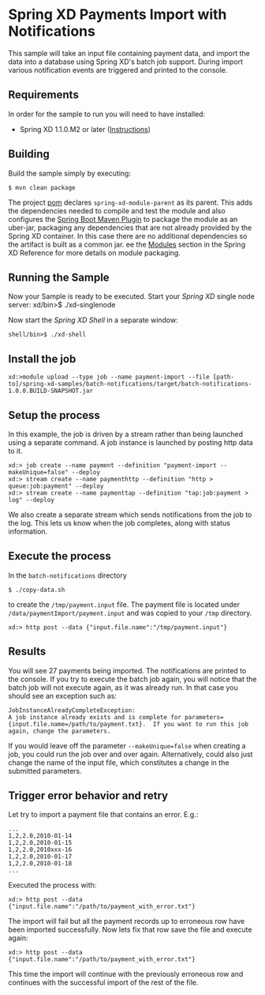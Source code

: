 Spring XD Payments Import with Notifications
============================================

This sample will take an input file containing payment data, and import the data into a database using Spring XD's batch job support. During import various notification events are triggered and printed to the console.

## Requirements

In order for the sample to run you will need to have installed:

* Spring XD 1.1.0.M2 or later ([Instructions](https://github.com/SpringSource/spring-xd/wiki/Getting-Started))

## Building

Build the sample simply by executing:

	$ mvn clean package

The project [pom][] declares `spring-xd-module-parent` as its parent. This adds the dependencies needed to compile and test the module and also configures the [Spring Boot Maven Plugin][] to package the module as an uber-jar, packaging any dependencies that are not already provided by the Spring XD container. In this case there are no additional dependencies so the artifact is built as a common jar. ee the [Modules][] section in the Spring XD Reference for more details on module packaging.

## Running the Sample

Now your Sample is ready to be executed. Start your *Spring XD* single node server:
	xd/bin>$ ./xd-singlenode

Now start the *Spring XD Shell* in a separate window:

	shell/bin>$ ./xd-shell

## Install the job

	xd:>module upload --type job --name payment-import --file [path-to]/spring-xd-samples/batch-notifications/target/batch-notifications-1.0.0.BUILD-SNAPSHOT.jar

## Setup the process

In this example, the job is driven by a stream rather than being launched using a separate command. A job instance is launched by posting http data to it.

	xd:> job create --name payment --definition "payment-import --makeUnique=false" --deploy 
	xd:> stream create --name paymenthttp --definition "http > queue:job:payment" --deploy
	xd:> stream create --name paymenttap --definition "tap:job:payment > log" --deploy
	
We also create a separate stream which sends notifications from the job to the log. This lets us know when the job completes, along with status information.

## Execute the process

In the `batch-notifications` directory

	$ ./copy-data.sh

to create the `/tmp/payment.input` file. The payment file is located under `/data/paymentImport/payment.input` and was copied to your `/tmp` directory.

	xd:> http post --data {"input.file.name":"/tmp/payment.input"}
	
## Results

You will see 27 payments being imported. The notifications are printed to the console. If you try to execute the batch job again, you will notice that the batch job will not execute again, as it was already run. In that case you should see an exception such as:

	JobInstanceAlreadyCompleteException:
	A job instance already exists and is complete for parameters={input.file.name=/path/to/payment.txt}.  If you want to run this job again, change the parameters.

If you would leave off the parameter `--makeUnique=false` when creating a job, you could run the job over and over again. Alternatively, could also just change the name of the input file, which constitutes a change in the submitted parameters.

## Trigger error behavior and retry

Let try to import a payment file that contains an error. E.g.:

	...
	1,2,2.0,2010-01-14
	1,2,2.0,2010-01-15
	1,2,2.0,2010xxx-16
	1,2,2.0,2010-01-17
	1,2,2.0,2010-01-18
	...

Executed the process with:

	xd:> http post --data {"input.file.name":"/path/to/payment_with_error.txt"}

The import will fail but all the payment records up to erroneous row have been imported successfully. Now lets fix that row save the file and execute again:

	xd:> http post --data {"input.file.name":"/path/to/payment_with_error.txt"}
	
This time the import will continue with the previously erroneous row and continues with the successful import of the rest of the file.

[xml]: https://github.com/spring-projects/spring-xd-samples/blob/master/batch-notifications/src/main/resources/config/spring-module.xml
[pom]: https://github.com/spring-projects/spring-xd-samples/blob/master/batch-notifications/pom.xml
[Spring Boot Maven Plugin]: http://docs.spring.io/spring-boot/docs/current/reference/html/build-tool-plugins-maven-plugin.html
[Modules]: http://docs.spring.io/spring-xd/docs/current/reference/html/#modules
